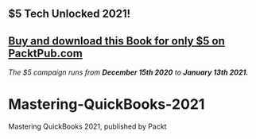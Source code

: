 ## $5 Tech Unlocked 2021!
[Buy and download this Book for only $5 on PacktPub.com](https://www.packtpub.com/product/mastering-quickbooks-2021-second-edition/9781800204041)
-----
*The $5 campaign         runs from __December 15th 2020__ to __January 13th 2021.__*

# Mastering-QuickBooks-2021
Mastering QuickBooks 2021, published by Packt
